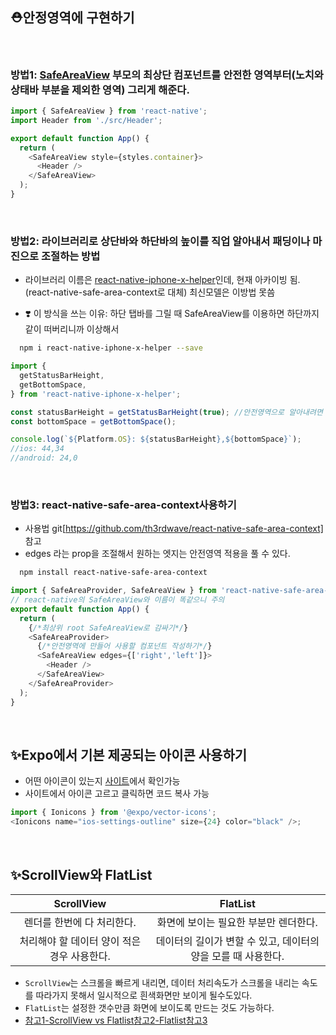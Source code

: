 ## ⛑안정영역에 구현하기

<br/>

### 방법1: [SafeAreaView](https://reactnative.dev/docs/safeareaview) 부모의 최상단 컴포넌트를 안전한 영역부터(노치와 상태바 부분을 제외한 영역) 그리게 해준다.

```js
import { SafeAreaView } from 'react-native';
import Header from './src/Header';

export default function App() {
  return (
    <SafeAreaView style={styles.container}>
      <Header />
    </SafeAreaView>
  );
}
```

<br/>

### 방법2: 라이브러리로 상단바와 하단바의 높이를 직업 알아내서 패딩이나 마진으로 조절하는 방법

- 라이브러리 이름은 [react-native-iphone-x-helper](https://github.com/ptelad/react-native-iphone-x-helper)인데, 현재 아카이빙 됨. (react-native-safe-area-context로 대체)
  최신모델은 이방법 못씀

- ❣️ 이 방식을 쓰는 이유: 하단 탭바를 그릴 때 SafeAreaView를 이용하면 하단까지 같이 떠버리니까 이상해서

```bash
  npm i react-native-iphone-x-helper --save
```

```js
import {
  getStatusBarHeight,
  getBottomSpace,
} from 'react-native-iphone-x-helper';

const statusBarHeight = getStatusBarHeight(true); //안전영역으로 알아내려면 true
const bottomSpace = getBottomSpace();

console.log(`${Platform.OS}: ${statusBarHeight},${bottomSpace}`);
//ios: 44,34
//android: 24,0
```

<br/>

### 방법3: react-native-safe-area-context사용하기

- 사용법 git[https://github.com/th3rdwave/react-native-safe-area-context] 참고
- edges 라는 prop을 조절해서 원하는 엣지는 안전영역 적용을 풀 수 있다.

```bash
  npm install react-native-safe-area-context
```

```js
import { SafeAreaProvider, SafeAreaView } from 'react-native-safe-area-context';
// react-native의 SafeAreaView와 이름이 똑같으니 주의
export default function App() {
  return (
    {/*최상위 root SafeAreaView로 감싸기*/}
    <SafeAreaProvider>
      {/*안전영역에 만들어 사용할 컴포넌트 작성하기*/}
      <SafeAreaView edges={['right','left']}>
        <Header />
      </SafeAreaView>
    </SafeAreaProvider>
  );
}
```

<br/>

## ✨Expo에서 기본 제공되는 아이콘 사용하기

- 어떤 아이콘이 있는지 [사이트](https://icons.expo.fyi/)에서 확인가능
- 사이트에서 아이콘 고르고 클릭하면 코드 복사 가능

```js
import { Ionicons } from '@expo/vector-icons';
<Ionicons name="ios-settings-outline" size={24} color="black" />;
```

<br/>

## ✨ScrollView와 FlatList

|                 ScrollView                  |                           FlatList                            |
| :-----------------------------------------: | :-----------------------------------------------------------: |
|         렌더를 한번에 다 처리한다.          |             화면에 보이는 필요한 부분만 렌더한다.             |
| 처리해야 할 데이터 양이 적은 경우 사용한다. | 데이터의 길이가 변할 수 있고, 데이터의 양을 모를 때 사용한다. |

- `ScrollView`는 스크롤을 빠르게 내리면, 데이터 처리속도가 스크롤을 내리는 속도를 따라가지 못해서
  일시적으로 흰색화면만 보이게 될수도있다.
- `FlatList`는 설정한 갯수만큼 화면에 보이도록 만드는 것도 가능하다.
- [참고1-ScrollView vs Flatlist](https://reactnative.dev/docs/scrollview)[참고2-Flatlist](https://reactnative.dev/docs/flatlist)[참고3](https://velog.io/@7p3m1k/react-native-%ED%83%9C%EA%B7%B8-ScrollView-FlatList)

<br/>
